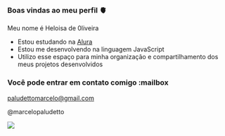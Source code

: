 ### Boas vindas ao meu perfil 🫀

Meu nome é Heloisa de 0liveira

- Estou estudando na [Alura](https://www.alura.com.br)
- Estou me desenvolvendo na linguagem JavaScript
- Utilizo esse espaço para minha organização e compartilhamento dos meus projetos desenvolvidos

### Você pode entrar em contato comigo :mailbox

paludettomarcelo@gmail.com

@marcelopaludetto

![](https://media1.tenor.com/m/zn3-YHtY4mEAAAAd/animals-hugs.gif)

